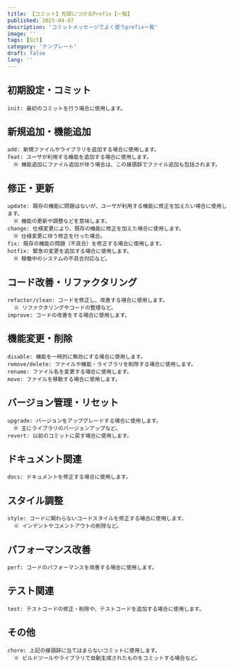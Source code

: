 ```yaml
---
title: 【コミット】先頭につけるPrefix【一覧】
published: 2025-04-07
description: 'コミットメッセージでよく使うprefix一覧'
image: ''
tags: [Git]
category: 'テンプレート'
draft: false 
lang: ''
---
```


## 初期設定・コミット

```plaintext
init: 最初のコミットを行う場合に使用します。
```

## 新規追加・機能追加

```plaintext
add: 新規ファイルやライブラリを追加する場合に使用します。
feat: ユーザが利用する機能を追加する場合に使用します。  
  ※ 機能追加にファイル追加が伴う場合は、この接頭辞でファイル追加も包括されます。
```

## 修正・更新

```plaintext
update: 既存の機能に問題はないが、ユーザが利用する機能に修正を加えたい場合に使用します。  
  ※ 機能の更新や調整などを意味します。
change: 仕様変更により、既存の機能に修正を加えた場合に使用します。  
  ※ 仕様変更に伴う修正を行った場合。
fix: 既存の機能の問題（不具合）を修正する場合に使用します。
hotfix: 緊急の変更を追加する場合に使用します。  
  ※ 稼働中のシステムの不具合対応など。
```

## コード改善・リファクタリング

```plaintext
refactor/clean: コードを修正し、改善する場合に使用します。  
  ※ リファクタリングやコードの整理など。
improve: コードの改善をする場合に使用します。
```

## 機能変更・削除

```plaintext
disable: 機能を一時的に無効にする場合に使用します。
remove/delete: ファイルや機能・ライブラリを削除する場合に使用します。
rename: ファイル名を変更する場合に使用します。
move: ファイルを移動する場合に使用します。
```

## バージョン管理・リセット

```plaintext
upgrade: バージョンをアップグレードする場合に使用します。  
  ※ 主にライブラリのバージョンアップなど。
revert: 以前のコミットに戻す場合に使用します。
```

## ドキュメント関連

```plaintext
docs: ドキュメントを修正する場合に使用します。
```

## スタイル調整

```plaintext
style: コードに関わらないコードスタイルを修正する場合に使用します。  
  ※ インデントやコメントアウトの削除など。
```

## パフォーマンス改善

```plaintext
perf: コードのパフォーマンスを改善する場合に使用します。
```

## テスト関連

```plaintext
test: テストコードの修正・削除や、テストコードを追加する場合に使用します。
```

## その他

```plaintext
chore: 上記の接頭辞に当てはまらないコミットに使用します。  
  ※ ビルドツールやライブラリで自動生成されたものをコミットする場合など。
```

